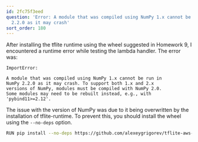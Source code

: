 ```yaml
---
id: 2fc75f3eed
question: 'Error: A module that was compiled using NumPy 1.x cannot be run in NumPy
  2.2.0 as it may crash'
sort_order: 180
---
```


After installing the tflite runtime using the wheel suggested in Homework 9, I encountered a runtime error while testing the lambda handler. The error was:

```
ImportError:

A module that was compiled using NumPy 1.x cannot be run in
NumPy 2.2.0 as it may crash. To support both 1.x and 2.x
versions of NumPy, modules must be compiled with NumPy 2.0.
Some modules may need to be rebuilt instead, e.g., with 'pybind11>=2.12'.
```

The issue with the version of NumPy was due to it being overwritten by the installation of tflite-runtime. To prevent this, you should install the wheel using the `--no-deps` option.

```bash
RUN pip install --no-deps https://github.com/alexeygrigorev/tflite-aws-lambda/raw/main/tflite/tflite_runtime-2.14.0-cp310-cp310-linux_x86_64.whl
```